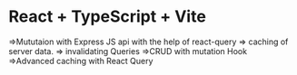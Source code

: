 # React + TypeScript + Vite
=>Mututaion with Express JS api with the help of react-query
=> caching of server data.
=> invalidating Queries
=>CRUD with mutation Hook
=>Advanced caching with React Query
